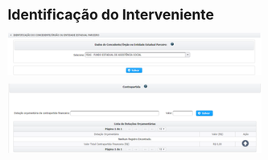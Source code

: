 # Identificação do Interveniente

![](../../.gitbook/assets/image%20%2830%29.png)



![](../../.gitbook/assets/image%20%2812%29.png)

